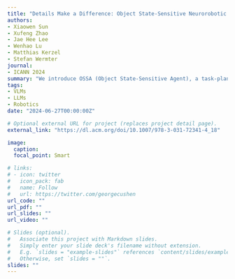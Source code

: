 ```yaml
---
title: "Details Make a Difference: Object State-Sensitive Neurorobotic Task Planning"
authors: 
- Xiaowen Sun
- Xufeng Zhao
- Jae Hee Lee
- Wenhao Lu
- Matthias Kerzel
- Stefan Wermter
journal: 
- ICANN 2024
summary: "We introduce OSSA (Object State-Sensitive Agent), a task-planning agent using pre-trained LLMs and VLMs to generate plans sensitive to object states. We compare two methods: a modular approach combining vision and language models, and a monolithic VLM approach. Evaluated on tabletop tasks involving clearing a table, OSSA’s monolithic model outperforms the modular one. A new multimodal benchmark dataset with object state annotations is provided."
tags:
- VLMs
- LLMs
- Robotics
date: "2024-06-27T00:00:00Z"

# Optional external URL for project (replaces project detail page).
external_link: "https://dl.acm.org/doi/10.1007/978-3-031-72341-4_18"

image:
  caption: 
  focal_point: Smart

# links:
# - icon: twitter
#   icon_pack: fab
#   name: Follow
#   url: https://twitter.com/georgecushen
url_code: ""
url_pdf: ""
url_slides: ""
url_video: ""

# Slides (optional).
#   Associate this project with Markdown slides.
#   Simply enter your slide deck's filename without extension.
#   E.g. `slides = "example-slides"` references `content/slides/example-slides.md`.
#   Otherwise, set `slides = ""`.
slides: ""
---
```

